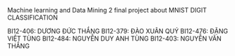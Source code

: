 Machine learning and Data Mining 2 final project about MNIST DIGIT CLASSIFICATION

BI12-406: DƯƠNG ĐỨC THẮNG
BI12-379: ĐÀO XUÂN QUÝ
BI12-476: ĐẶNG VIỆT TÙNG
BI12-484: NGUYỄN DUY ANH TÙNG
BI12-403: NGUYỄN VĂN THẮNG